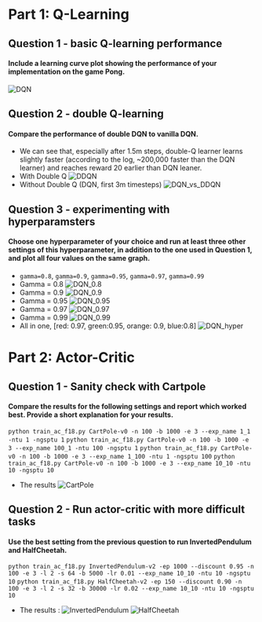 # Part 1: Q-Learning
## Question 1 - basic Q-learning performance
#### Include a learning curve plot showing the performance of your implementation on the game Pong.
![DQN](data/DQN.png)

## Question 2 - double Q-learning
#### Compare the performance of double DQN to vanilla DQN.
- We can see that, especially after 1.5m steps, double-Q learner learns slightly faster (according to the log, ~200,000 faster than the DQN learner) and reaches reward 20 earlier than DQN leaner.
- With Double Q
![DDQN](data/DDQN.png)
- Without Double Q (DQN, first 3m timesteps)
![DQN_vs_DDQN](data/DQN_vs_DDQN.png)

## Question 3 - experimenting with hyperparamsters
#### Choose one hyperparameter of your choice and run at least three other settings of this hyperparameter, in addition to the one used in Question 1, and plot all four values on the same graph.
- `gamma=0.8`, `gamma=0.9`, `gamma=0.95`, `gamma=0.97`, `gamma=0.99`
- Gamma = 0.8
![DQN_0.8](data/DQN_0.8.png)
- Gamma = 0.9
![DQN_0.9](data/DQN_0.9.png)
- Gamma = 0.95
![DQN_0.95](data/DQN_0.95.png)
- Gamma = 0.97
![DQN_0.97](data/DQN_0.97.png)
- Gamma = 0.99
![DQN_0.99](data/DQN_0.99.png)
- All in one, [red: 0.97, green:0.95, orange: 0.9, blue:0.8]
![DQN_hyper](data/DQN_hyper_zoomin.png)

# Part 2: Actor-Critic
## Question 1 - Sanity check with Cartpole
#### Compare the results for the following settings and report which worked best. Provide a short explanation for your results.
`python train_ac_f18.py CartPole-v0 -n 100 -b 1000 -e 3 --exp_name 1_1 -ntu 1 -ngsptu 1`
`python train_ac_f18.py CartPole-v0 -n 100 -b 1000 -e 3 --exp_name 100_1 -ntu 100 -ngsptu 1`
`python train_ac_f18.py CartPole-v0 -n 100 -b 1000 -e 3 --exp_name 1_100 -ntu 1 -ngsptu 100`
`python train_ac_f18.py CartPole-v0 -n 100 -b 1000 -e 3 --exp_name 10_10 -ntu 10 -ngsptu 10`

- The results
![CartPole](data/CartPole_all.png)


## Question 2 - Run actor-critic with more difficult tasks
#### Use the best setting from the previous question to run InvertedPendulum and HalfCheetah.
`python train_ac_f18.py InvertedPendulum-v2 -ep 1000 --discount 0.95 -n 100 -e 3 -l 2 -s 64 -b 5000 -lr 0.01 --exp_name 10_10 -ntu 10 -ngsptu 10`
`python train_ac_f18.py HalfCheetah-v2 -ep 150 --discount 0.90 -n 100 -e 3 -l 2 -s 32 -b 30000 -lr 0.02 --exp_name 10_10 -ntu 10 -ngsptu 10`
- The results :
![InvertedPendulum](data/InvertedPendulum_10_10.png)
![HalfCheetah](data/HalfCheetah_10_10.png)
